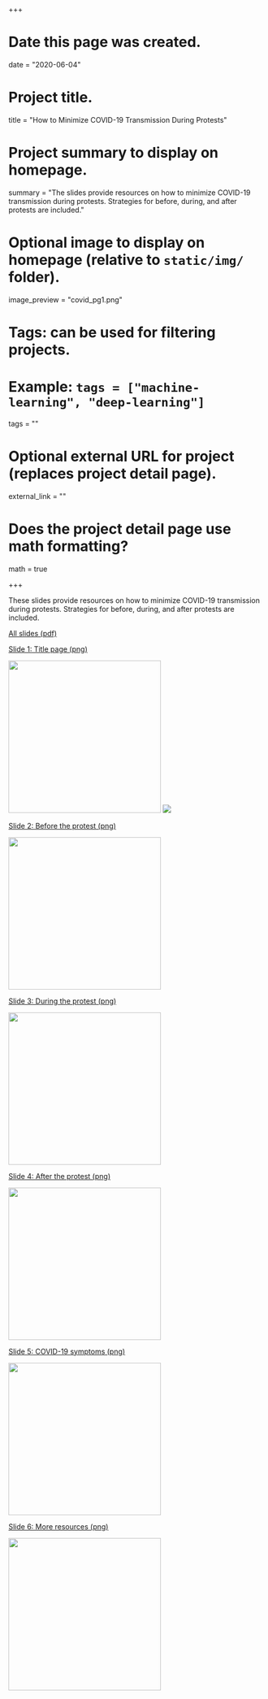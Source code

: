 +++
# Date this page was created.
date = "2020-06-04"

# Project title.
title = "How to Minimize COVID-19 Transmission During Protests"

# Project summary to display on homepage.
summary = "The slides provide resources on how to minimize COVID-19 transmission during protests. Strategies for before, during, and after protests are included."

# Optional image to display on homepage (relative to `static/img/` folder).
image_preview = "covid_pg1.png"

# Tags: can be used for filtering projects.
# Example: `tags = ["machine-learning", "deep-learning"]`
tags = ""

# Optional external URL for project (replaces project detail page).
external_link = ""

# Does the project detail page use math formatting?
math = true

+++

These slides provide resources on how to minimize COVID-19 transmission during protests. Strategies for before, during, and after protests are included.


[All slides (pdf)](https://www.dropbox.com/s/bnfga9mxp8lo73r/How%20to%20minimize%20covid.pdf?dl=0)




[Slide 1: Title page (png)](https://www.dropbox.com/s/pxem39574buvitm/1-Title.png?dl=0)

<img src="https://github.com/brookembell/img/blob/master/1-Title.png" width="300" />

<img src="https://cdn.pixabay.com/photo/2015/04/23/22/00/tree-736885_1280.jpg" />


[Slide 2: Before the protest (png)](https://www.dropbox.com/s/mi75k0lf1n3vrvv/2-Before%20protest.png?dl=0)

<img src="https://github.com/brookembell/img/blob/master/2-Before%20protest.png" width="300" />


[Slide 3: During the protest (png)](https://www.dropbox.com/s/kmhdzwwtzdhs7h4/3-During%20protest.png?dl=0)

<img src="https://github.com/brookembell/img/blob/master/3-During%20protest.png" width="300" />


[Slide 4: After the protest (png)](https://www.dropbox.com/s/ue1bfzz822dihvi/4-After%20protest.png?dl=0)

<img src="https://github.com/brookembell/img/blob/master/4-After%20protest.png" width="300" />


[Slide 5: COVID-19 symptoms (png)](https://www.dropbox.com/s/ue1bfzz822dihvi/4-After%20protest.png?dl=0)

<img src="https://github.com/brookembell/img/blob/master/5-COVID%20symptoms.png" width="300" />


[Slide 6: More resources (png)](https://www.dropbox.com/s/2xkav9eiv39zo14/6-More%20resources.png?dl=0)

<img src="https://github.com/brookembell/img/blob/master/6-More%20resources.png" width="300" />

